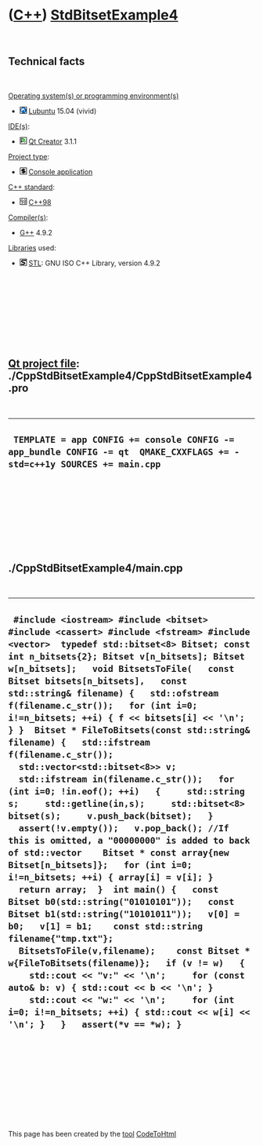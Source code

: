 
 

 

 

 

 

([C++](Cpp.md)) [StdBitsetExample4](CppStdBitsetExample4.md)
==============================================================

 

Technical facts
---------------

 

[Operating system(s) or programming environment(s)](CppOs.md)

-   ![Lubuntu](PicLubuntu.png) [Lubuntu](CppLubuntu.md) 15.04 (vivid)

[IDE(s)](CppIde.md):

-   ![Qt Creator](PicQtCreator.png) [Qt Creator](CppQtCreator.md) 3.1.1

[Project type](CppQtProjectType.md):

-   ![console](PicConsole.png) [Console
    application](CppConsoleApplication.md)

[C++ standard](CppStandard.md):

-   ![C++98](PicCpp98.png) [C++98](Cpp98.md)

[Compiler(s)](CppCompiler.md):

-   [G++](CppGpp.md) 4.9.2

[Libraries](CppLibrary.md) used:

-   ![STL](PicStl.png) [STL](CppStl.md): GNU ISO C++ Library, version
    4.9.2

 

 

 

 

 

[Qt project file](CppQtProjectFile.md): ./CppStdBitsetExample4/CppStdBitsetExample4.pro
----------------------------------------------------------------------------------------

 

  -------------------------------------------------------------------------------------------------------------------------
  ` TEMPLATE = app CONFIG += console CONFIG -= app_bundle CONFIG -= qt  QMAKE_CXXFLAGS += -std=c++1y SOURCES += main.cpp`
  -------------------------------------------------------------------------------------------------------------------------

 

 

 

 

 

./CppStdBitsetExample4/main.cpp
-------------------------------

 

  ------------------------------------------------------------------------------------------------------------------------------------------------------------------------------------------------------------------------------------------------------------------------------------------------------------------------------------------------------------------------------------------------------------------------------------------------------------------------------------------------------------------------------------------------------------------------------------------------------------------------------------------------------------------------------------------------------------------------------------------------------------------------------------------------------------------------------------------------------------------------------------------------------------------------------------------------------------------------------------------------------------------------------------------------------------------------------------------------------------------------------------------------------------------------------------------------------------------------------------------------------------------------------------------------------------------------------------------------------------------------------------------------------------------------------------------------
  ` #include <iostream> #include <bitset> #include <cassert> #include <fstream> #include <vector>  typedef std::bitset<8> Bitset; const int n_bitsets{2}; Bitset v[n_bitsets]; Bitset w[n_bitsets];   void BitsetsToFile(   const Bitset bitsets[n_bitsets],   const std::string& filename) {   std::ofstream f(filename.c_str());   for (int i=0; i!=n_bitsets; ++i) { f << bitsets[i] << '\n'; } }  Bitset * FileToBitsets(const std::string& filename) {   std::ifstream f(filename.c_str());   std::vector<std::bitset<8>> v;   std::ifstream in(filename.c_str());   for (int i=0; !in.eof(); ++i)   {     std::string s;     std::getline(in,s);     std::bitset<8> bitset(s);     v.push_back(bitset);   }   assert(!v.empty());   v.pop_back(); //If this is omitted, a "00000000" is added to back of std::vector    Bitset * const array{new Bitset[n_bitsets]};   for (int i=0; i!=n_bitsets; ++i) { array[i] = v[i]; }   return array;  }  int main() {   const Bitset b0(std::string("01010101"));   const Bitset b1(std::string("10101011"));   v[0] = b0;   v[1] = b1;    const std::string filename{"tmp.txt"};   BitsetsToFile(v,filename);    const Bitset * w{FileToBitsets(filename)};   if (v != w)   {     std::cout << "v:" << '\n';     for (const auto& b: v) { std::cout << b << '\n'; }     std::cout << "w:" << '\n';     for (int i=0; i!=n_bitsets; ++i) { std::cout << w[i] << '\n'; }   }   assert(*v == *w); }`
  ------------------------------------------------------------------------------------------------------------------------------------------------------------------------------------------------------------------------------------------------------------------------------------------------------------------------------------------------------------------------------------------------------------------------------------------------------------------------------------------------------------------------------------------------------------------------------------------------------------------------------------------------------------------------------------------------------------------------------------------------------------------------------------------------------------------------------------------------------------------------------------------------------------------------------------------------------------------------------------------------------------------------------------------------------------------------------------------------------------------------------------------------------------------------------------------------------------------------------------------------------------------------------------------------------------------------------------------------------------------------------------------------------------------------------------------------

 

 

 

 

 

 

This page has been created by the [tool](Tools.md)
[CodeToHtml](ToolCodeToHtml.md)
